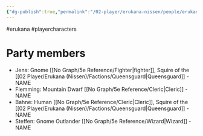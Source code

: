 ```yaml
---
{"dg-publish":true,"permalink":"/02-player/erukana-nissen/people/erukana-party-characters/"}
---
```


#erukana #playercharacters 

# Party members

- Jens: Gnome [[No Graph/5e Reference/Fighter\|fighter]], Squire  of the [[02 Player/Erukana (Nissen)/Factions/Queensguard\|Queensguard]]  - NAME
- Flemming: Mountain Dwarf [[No Graph/5e Reference/Cleric\|Cleric]] - NAME
- Bahne: Human [[No Graph/5e Reference/Cleric\|Cleric]], Squire of the [[02 Player/Erukana (Nissen)/Factions/Queensguard\|Queensguard]] - NAME
- Steffen: Gnome Outlander [[No Graph/5e Reference/Wizard\|Wizard]]  - NAME
